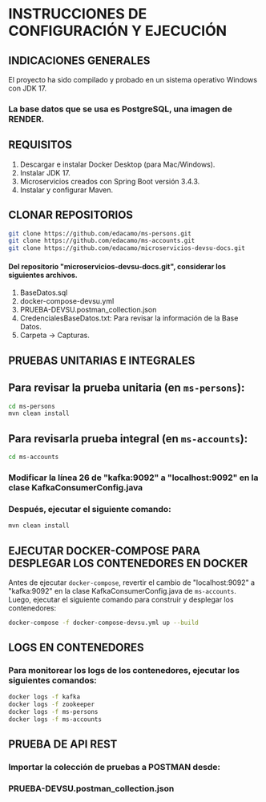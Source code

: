 # INSTRUCCIONES DE CONFIGURACIÓN Y EJECUCIÓN

## INDICACIONES GENERALES
El proyecto ha sido compilado y probado en un sistema operativo Windows con JDK 17.
### La base datos que se usa es PostgreSQL, una imagen de RENDER.

## REQUISITOS
1. Descargar e instalar Docker Desktop (para Mac/Windows).
2. Instalar JDK 17.
3. Microservicios creados con Spring Boot versión 3.4.3.
4. Instalar y configurar Maven.

## CLONAR REPOSITORIOS
```bash
git clone https://github.com/edacamo/ms-persons.git
git clone https://github.com/edacamo/ms-accounts.git
git clone https://github.com/edacamo/microservicios-devsu-docs.git
```

#### Del repositorio "microservicios-devsu-docs.git", considerar los siguientes archivos.
1. BaseDatos.sql
2. docker-compose-devsu.yml
3. PRUEBA-DEVSU.postman_collection.json
4. CredencialesBaseDatos.txt: Para revisar la información de la Base Datos.
5. Carpeta -> Capturas.

## PRUEBAS UNITARIAS E INTEGRALES

## Para revisar la prueba unitaria (en `ms-persons`):
```bash
cd ms-persons
mvn clean install
```

##  Para revisarla prueba integral (en `ms-accounts`):
```bash
cd ms-accounts
```

### Modificar la línea 26 de "kafka:9092" a "localhost:9092" en la clase KafkaConsumerConfig.java
### Después, ejecutar el siguiente comando:
```bash
mvn clean install
```

## EJECUTAR DOCKER-COMPOSE PARA DESPLEGAR LOS CONTENEDORES EN DOCKER

Antes de ejecutar `docker-compose`, revertir el cambio de "localhost:9092" a "kafka:9092" en la clase KafkaConsumerConfig.java de `ms-accounts`.
 Luego, ejecutar el siguiente comando para construir y desplegar los contenedores:
```bash
docker-compose -f docker-compose-devsu.yml up --build
```

## LOGS EN CONTENEDORES
### Para monitorear los logs de los contenedores, ejecutar los siguientes comandos:
```bash
docker logs -f kafka
docker logs -f zookeeper
docker logs -f ms-persons
docker logs -f ms-accounts
```

## PRUEBA DE API REST
### Importar la colección de pruebas a POSTMAN desde:
### PRUEBA-DEVSU.postman_collection.json
